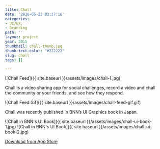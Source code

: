 ```yaml
---
title: Chall
date: '2016-06-23 03:37:16'
categories:
- UI/UX,
- Branding
path: ''
layout: project
year: 2015
thumbnail: chall-thumb.jpg
thumb-text-color: "#222222"
slug: chall
tags: []

---
```

![Chall Feed]({{ site.baseurl }}/assets/images/chall-1.jpg)

<div class="text-block">
  <p>Chall is a video sharing app for social
challenges, record a video and chall the
community or your friends, and see
how they respond.</p>
</div>

![Chall Feed Gif]({{ site.baseurl }}/assets/images/chall-feed-gif.gif)

<div class="text-block">
  <p>Chall was recently published in BNN’s
  UI Graphics book in Japan.</p>
</div>

![Chall in BNN's UI Book]({{ site.baseurl }}/assets/images/chall-ui-book-1.jpg)
![Chall in BNN's UI Book]({{ site.baseurl }}/assets/images/chall-ui-book-2.jpg)

<div class="text-block center-content">
  <a href="https://itunes.apple.com/us/app/chall/id969194272?mt=8" class="button">Download from App Store</a>
</div>
